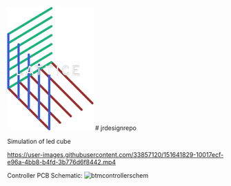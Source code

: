 <img src="./images/latticenewhighres.png" width = 200>
# jrdesignrepo

Simulation of led cube

https://user-images.githubusercontent.com/33857120/151641829-10017ecf-e96a-4bb8-b4fd-3b776d6f8442.mp4

Controller PCB Schematic:
![btmcontrollerschem](https://user-images.githubusercontent.com/71784728/153660395-a256e9a0-6723-46bb-8fd8-91cf0e19706e.PNG)
